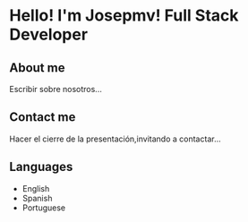 # Hello! I'm Josepmv! Full Stack Developer

## About me

Escribir sobre nosotros...

## Contact me

Hacer el cierre de la presentación,invitando a contactar...

## Languages

- English
- Spanish
- Portuguese

